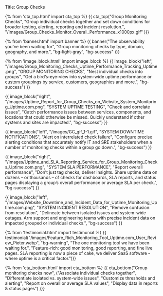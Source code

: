 Title: Group Checks

{% from 'cta_top.html' import cta_top %} 
{{ cta_top("Group Monitoring Checks",
  "Group individual checks together and set down conditions for broader testing, alerting, reporting and incident resolution.",
  "/images/Group_Checks_Monitor_Overall_Performance_x1000px.gif"
)}}

{% from 'banner.html' import banner %} 
{{ banner("The observability you've been waiting for",
  "Group monitoring checks by type, domain, geography, and more.",
  "bg-light-gray",
  "bg-success"
)}}

{% from 'image_block.html' import image_block %}
{{ image_block("left", "/images/Group_Monitoring_Checks_Uptime_Performance_Tracking_Uptime.png",
"GROUP MONITORING CHECKS",
"Nest individual checks into groups",
"Get a bird’s-eye-view into system-wide uptime performance or custom groupings by service, customers, geographies and more.",
"bg-success") }}

{{ image_block("right", "/images/Uptime_Report_for_Group_Checks_on_Website_System_Monitoring_Uptime.com.png",
"SYSTEM UPTIME TESTING",
"Check and correlate issues",
"Catch performance issues between services, components, and locations that could otherwise be missed. Quickly understand if other systems and sites are impacted.",
"bg-success") }}

{{ image_block("left", "/images/GC_gif_1-1.gif",
"SYSTEM DOWNTIME NOTIFICATIONS",
"Alert on interrelated check failure",
"Configure precise alerting conditions that accurately notify IT and SRE stakeholders when a number of monitoring checks within a group go down.",
"bg-success") }}

{{ image_block("right", "/images/Uptime_and_SLA_Reporting_Service_for_Group_Monitoring_Checks_Uptime.com.png",
"SYSTEM SLA PERFORMANCE",
"Report overall performance",
"Don’t just tag checks, deliver insights. Share uptime data on dozens – or thousands – of checks for dashboards, SLA reports, and status pages displaying a group’s overall performance or average SLA per check.",
"bg-success") }}

{{ image_block("left", "/images/Website_Downtime_and_Incident_Data_for_Uptime_Monitoring_Uptime.com.png",
"SYSTEM INCIDENT RESOLUTION",
"Remove confusion from resolution",
"Delineate between isolated issues and system-wide outages. Arm support and engineering teams with precise incident data on impacted grouped or individual checks.",
"bg-success") }}


{% from 'testimonial.html' import testimonial %}
{{ testimonial("/images/Feature_Rich_Monitoring_Tool_Uptime.com_User_Review_Pieter.webp",
  "bg-warning",
  "The one monitoring tool we have been waiting for.",
  "Feature-rich: good monitoring, good reporting, and fine live pages. SLA reporting is now a piece of cake, we deliver SaaS software - where uptime is a critical factor.")}}


{% from 'cta_bottom.html' import cta_bottom %} 
{{ cta_bottom("Group monitoring checks now",
  ("Associate individual checks together", 
  "Differentiate isolated vs. system-wide issues",
  "Customize thresholds and alerting",
  "Report on overall or average SLA values",
  "Display data in reports & status pages")
  )}}


